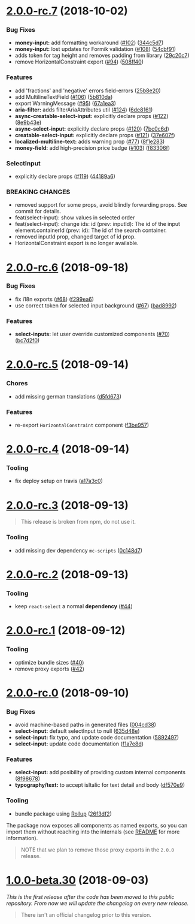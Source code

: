 <a name="2.0.0-rc.7"></a>

# [2.0.0-rc.7](https://github.com/commercetools/ui-kit/compare/v2.0.0-rc.6...v2.0.0-rc.7) (2018-10-02)

### Bug Fixes

- **money-input:** add formatting workaround ([#102](https://github.com/commercetools/ui-kit/issues/102)) ([344c5d7](https://github.com/commercetools/ui-kit/commit/344c5d7))
- **money-input:** lost updates for Formik validation ([#108](https://github.com/commercetools/ui-kit/issues/108)) ([54cbf91](https://github.com/commercetools/ui-kit/commit/54cbf91))
- adds token for tag height and removes padding from library ([29c20c7](https://github.com/commercetools/ui-kit/commit/29c20c7))
- remove HorizontalConstraint export ([#94](https://github.com/commercetools/ui-kit/issues/94)) ([508ff40](https://github.com/commercetools/ui-kit/commit/508ff40))

### Features

- add 'fractions' and 'negative' errors field-errors ([25b8e20](https://github.com/commercetools/ui-kit/commit/25b8e20))
- add MultilineTextField ([#106](https://github.com/commercetools/ui-kit/issues/106)) ([5b810da](https://github.com/commercetools/ui-kit/commit/5b810da))
- export WarningMessage ([#95](https://github.com/commercetools/ui-kit/issues/95)) ([67a1ea3](https://github.com/commercetools/ui-kit/commit/67a1ea3))
- **aria-filter:** adds filterAriaAttributes util ([#124](https://github.com/commercetools/ui-kit/issues/124)) ([6de8161](https://github.com/commercetools/ui-kit/commit/6de8161))
- **async-creatable-select-input:** explicitly declare props ([#122](https://github.com/commercetools/ui-kit/issues/122)) ([8e9b43e](https://github.com/commercetools/ui-kit/commit/8e9b43e))
- **async-select-input:** explicitly declare props ([#120](https://github.com/commercetools/ui-kit/issues/120)) ([7bc0c6d](https://github.com/commercetools/ui-kit/commit/7bc0c6d))
- **creatable-select-input:** explicitly declare props ([#121](https://github.com/commercetools/ui-kit/issues/121)) ([37e607f](https://github.com/commercetools/ui-kit/commit/37e607f))
- **localized-multiline-text:** adds warning prop ([#77](https://github.com/commercetools/ui-kit/issues/77)) ([8f1e283](https://github.com/commercetools/ui-kit/commit/8f1e283))
- **money-field:** add high-precision price badge ([#103](https://github.com/commercetools/ui-kit/issues/103)) ([f83306f](https://github.com/commercetools/ui-kit/commit/f83306f))

### SelectInput

- explicitly declare props ([#119](https://github.com/commercetools/ui-kit/issues/119)) ([44189a6](https://github.com/commercetools/ui-kit/commit/44189a6))

### BREAKING CHANGES

- removed support for some props, avoid blindly forwarding props. See commit for details.
- feat(select-input): show values in selected order
- feat(select-input): change ids: id (prev: inputId): The id of the input element.containerId (prev: id): The id of the search container.
- removed inputId prop, changed target of id prop.
- HorizontalConstraint export is no longer available.

<a name="2.0.0-rc.6"></a>

# [2.0.0-rc.6](https://github.com/commercetools/ui-kit/compare/v2.0.0-rc.5...v2.0.0-rc.6) (2018-09-18)

### Bug Fixes

- fix i18n exports ([#68](https://github.com/commercetools/ui-kit/issues/68)) ([f299ea6](https://github.com/commercetools/ui-kit/commit/f299ea6))
- use correct token for selected input background ([#67](https://github.com/commercetools/ui-kit/issues/67)) ([bad8992](https://github.com/commercetools/ui-kit/commit/bad8992))

### Features

- **select-inputs:** let user override customized components ([#70](https://github.com/commercetools/ui-kit/issues/70)) ([bc7d2f0](https://github.com/commercetools/ui-kit/commit/bc7d2f0))

<a name="2.0.0-rc.5"></a>

# [2.0.0-rc.5](https://github.com/commercetools/ui-kit/compare/v2.0.0-rc.4...v2.0.0-rc.5) (2018-09-14)

### Chores

- add missing german translations ([d5fd673](https://github.com/commercetools/ui-kit/commit/d5fd673))

### Features

- re-export `HorizontalConstraint` component ([f3be957](https://github.com/commercetools/ui-kit/commit/f3be957))

<a name="2.0.0-rc.4"></a>

# [2.0.0-rc.4](https://github.com/commercetools/ui-kit/compare/v2.0.0-rc.3...v2.0.0-rc.4) (2018-09-14)

### Tooling

- fix deploy setup on travis ([a17a3c0](https://github.com/commercetools/ui-kit/commit/a17a3c0))

<a name="2.0.0-rc.3"></a>

# [2.0.0-rc.3](https://github.com/commercetools/ui-kit/compare/v2.0.0-rc.2...v2.0.0-rc.3) (2018-09-13)

> This release is broken from npm, do not use it.

### Tooling

- add missing dev dependency `mc-scripts` ([0c148d7](https://github.com/commercetools/ui-kit/commit/0c148d7))

<a name="2.0.0-rc.2"></a>

# [2.0.0-rc.2](https://github.com/commercetools/ui-kit/compare/v2.0.0-rc.1...v2.0.0-rc.2) (2018-09-13)

### Tooling

- keep `react-select` a normal **dependency** ([#44](https://github.com/commercetools/ui-kit/pull/44))

<a name="2.0.0-rc.1"></a>

# [2.0.0-rc.1](https://github.com/commercetools/ui-kit/compare/v2.0.0-rc.0...v2.0.0-rc.1) (2018-09-12)

### Tooling

- optimize bundle sizes ([#40](https://github.com/commercetools/ui-kit/pull/40))
- remove proxy exports ([#42](https://github.com/commercetools/ui-kit/pull/42))

<a name="2.0.0-rc.0"></a>

# [2.0.0-rc.0](https://github.com/commercetools/ui-kit/compare/v1.0.0-beta.30...v2.0.0-rc.0) (2018-09-10)

### Bug Fixes

- avoid machine-based paths in generated files ([004cd38](https://github.com/commercetools/ui-kit/commit/004cd38))
- **select-input:** default selectInput to null ([635d48e](https://github.com/commercetools/ui-kit/commit/635d48e))
- **select-input:** fix typo, and update code documentation ([5892497](https://github.com/commercetools/ui-kit/commit/5892497))
- **select-input:** update code documentation ([f1a7e8d](https://github.com/commercetools/ui-kit/commit/f1a7e8d))

### Features

- **select-input:** add posibility of providing custom internal components ([8f98678](https://github.com/commercetools/ui-kit/commit/8f98678))
- **typography/text:** to accept isItalic for text detail and body ([df570e9](https://github.com/commercetools/ui-kit/commit/df570e9))

### Tooling

- bundle package using [Rollup](https://rollupjs.org) ([26f3df2](https://github.com/commercetools/ui-kit/commit/26f3df2))

The package now exposes all components as named exports, so you can import them without reaching into the internals (see [README](https://github.com/commercetools/ui-kit/blob/v2.0.0-rc.0/README.md#install) for more information).

> NOTE that we plan to remove those proxy exports in the `2.0.0` release.

<a name="1.0.0-beta.30"></a>

# [1.0.0-beta.30](https://github.com/commercetools/ui-kit/compare/3ba7996...v1.0.0-beta.30) (2018-09-03)

_This is the first release after the code has been moved to this public repository. From now we will update the changelog on every new release._

> There isn't an official changelog prior to this version.

